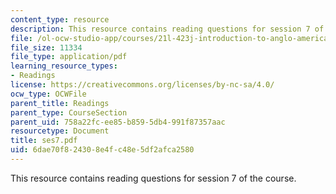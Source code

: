 ```yaml
---
content_type: resource
description: This resource contains reading questions for session 7 of the course.
file: /ol-ocw-studio-app/courses/21l-423j-introduction-to-anglo-american-folk-music-fall-2005/6dae70f824308e4fc48e5df2afca2580_ses7.pdf
file_size: 11334
file_type: application/pdf
learning_resource_types:
- Readings
license: https://creativecommons.org/licenses/by-nc-sa/4.0/
ocw_type: OCWFile
parent_title: Readings
parent_type: CourseSection
parent_uid: 758a22fc-ee85-b859-5db4-991f87357aac
resourcetype: Document
title: ses7.pdf
uid: 6dae70f8-2430-8e4f-c48e-5df2afca2580
---
```

This resource contains reading questions for session 7 of the course.